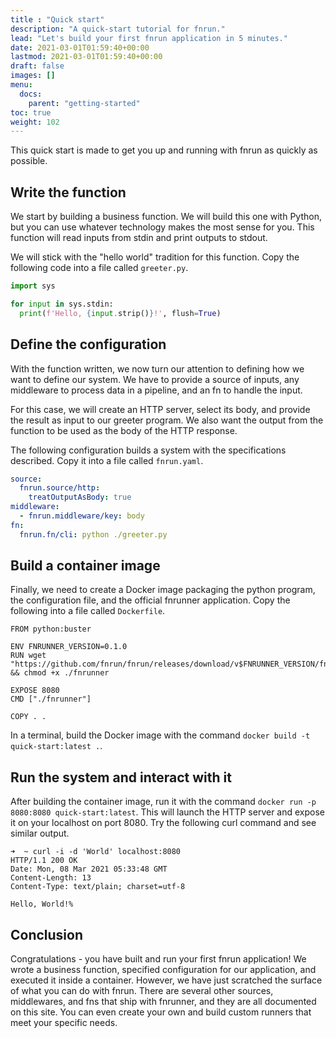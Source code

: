 ```yaml
---
title : "Quick start"
description: "A quick-start tutorial for fnrun."
lead: "Let's build your first fnrun application in 5 minutes."
date: 2021-03-01T01:59:40+00:00
lastmod: 2021-03-01T01:59:40+00:00
draft: false
images: []
menu:
  docs:
    parent: "getting-started"
toc: true
weight: 102
---
```


This quick start is made to get you up and running with fnrun as quickly as
possible. 

## Write the function
We start by building a business function. We will build this one with Python,
but you can use whatever technology makes the most sense for you. This function
will read inputs from stdin and print outputs to stdout.

We will stick with the "hello world" tradition for this function. Copy the
following code into a file called `greeter.py`.

```python
import sys

for input in sys.stdin:
  print(f'Hello, {input.strip()}!', flush=True)
```

## Define the configuration
With the function written, we now turn our attention to defining how we want
to define our system. We have to provide a source of inputs, any middleware to
process data in a pipeline, and an fn to handle the input.

For this case, we will create an HTTP server, select its body, and provide the
result as input to our greeter program. We also want the output from the
function to be used as the body of the HTTP response.

The following configuration builds a system with the specifications described.
Copy it into a file called `fnrun.yaml`.

```yaml
source: 
  fnrun.source/http:
    treatOutputAsBody: true
middleware:
  - fnrun.middleware/key: body
fn:
  fnrun.fn/cli: python ./greeter.py
```

## Build a container image
Finally, we need to create a Docker image packaging the python program, the
configuration file, and the official fnrunner application. Copy the following
into a file called `Dockerfile`.

```shell
FROM python:buster

ENV FNRUNNER_VERSION=0.1.0
RUN wget "https://github.com/fnrun/fnrun/releases/download/v$FNRUNNER_VERSION/fnrunner" && chmod +x ./fnrunner

EXPOSE 8080
CMD ["./fnrunner"]

COPY . .
```

In a terminal, build the Docker image with the command 
`docker build -t quick-start:latest .`.

## Run the system and interact with it
After building the container image, run it with the command
`docker run -p 8080:8080 quick-start:latest`. This will launch the HTTP server
and expose it on your localhost on port 8080. Try the following curl command
and see similar output.

```shell
➜  ~ curl -i -d 'World' localhost:8080
HTTP/1.1 200 OK
Date: Mon, 08 Mar 2021 05:33:48 GMT
Content-Length: 13
Content-Type: text/plain; charset=utf-8

Hello, World!%
```

## Conclusion
Congratulations - you have built and run your first fnrun application! We wrote
a business function, specified configuration for our application, and executed
it inside a container. However, we have just scratched the surface of what you
can do with fnrun. There are several other sources, middlewares, and fns that
ship with fnrunner, and they are all documented on this site. You can even
create your own and build custom runners that meet your specific needs.